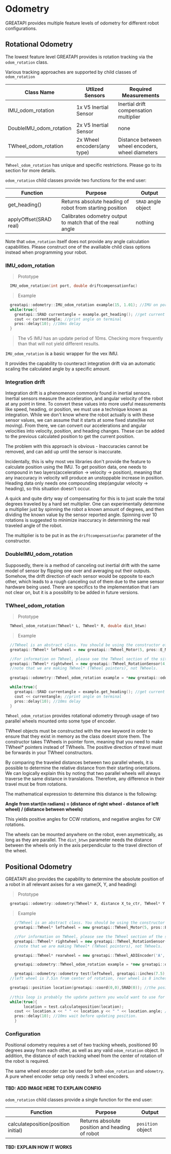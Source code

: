 # Odometry

GREATAPI provides multiple feature levels of odometry for different robot configurations.

## Rotational Odometry

The lowest feature level GREATAPI provides is rotation tracking via the <code>odom_rotation</code> class.

Various tracking approaches are supported by child classes of <code>odom_rotation</code>

Class Name | Utlized Sensors | Required Measurements |
---------- | --------------- | --------------------- |
IMU_odom_rotation | 1x V5 Inertial Sensor | Inertial drift compensation multiplier
DoubleIMU_odom_rotation | 2x V5 Inertial Sensor | none
TWheel_odom_rotation | 2x Wheel encoders(any type) | Distance between wheel encoders, wheel diameters
  
<aside class = "warning">
<code>TWheel_odom_rotation</code> has unique and specific restrictions. Please go to its section for more details.
</aside>

<code>odom_rotation</code> child classes provide two functions for the end user:

Function | Purpose | Output |
-------- | ------- | ------ |
get_heading() | Returns absolute heading of robot from starting position | <code>SRAD</code> angle object
applyOffset(SRAD real) | Calibrates odometry output to match that of the real angle | nothing 

<aside class = "warning"> Note that <code>odom_rotation</code> itself does not provide any angle calculation capabilities. Please construct one of the availiable child class options instead when programming your robot.
</aside>

### IMU_odom_rotation

> Prototype
  
```cpp
  IMU_odom_rotation(int port, double driftcompensationfac)
```

> Example
  
```cpp
  greatapi::odometry::IMU_odom_rotation example(15, 1.01); //IMU on port 15, 101% drift compensation factor
  while(true){
    greatapi::SRAD currentangle = example.get_heading(); //get current heading
    cout << currentangle; //print angle on terminal
    pros::delay(10); //10ms delay
  }
```

> The v5 IMU has an update period of 10ms. Checking more frequently than that will not yield different results.
  
<code>IMU_odom_rotation</code> is a basic wrapper for the vex IMU. 

It provides the capability to counteract integration drift via an automatic scaling the calculated angle by a specific amount. 

### Integration drift

Integration drift is a phenomenon commonly found in inertial sensors. Inertial sensors measure the acceleration, and angular velocity of the robot at any point in time. To convert these values into more useful measurements like speed, heading, or position, we must use a technique known as integration. While we don't know where the robot actually is with these sensor values, we can assume that it starts at some fixed state(like not moving). From there, we can convert our accelerations and angular velocities into velocity, position, and heading changes. These can be added to the previous calculated position to get the current position.

The problem with this approach is obvious - Inaccuracies cannot be removed, and can add up until the sensor is inaccurate.

<alert class = 'notice'> 
Incidentally, this is why most vex libraries don't provide the feature to calculate position using the IMU. To get position data, one needs to compound in two layers(acceleration -> velocity -> position), meaning that any inaccuracy in velocity will produce an unstoppable increase in position. Heading data only needs one compounding step(angular velocity -> heading), so this situation doesn't occur.
</alert>

A quick and quite dirty way of compensating for this is to just scale the total degrees traveled by a hard set multiplier. One can experimentally determine a multiplier just by spinning the robot a known amount of degrees, and then dividing the known value by the sensor reported angle. Spinning over 10 rotations is suggested to minimize inaccuracy in determining the real traveled angle of the robot.

The multiplier is to be put in as the <code>driftcompensationfac</code> parameter of the constructor.


### DoubleIMU_odom_rotation

Supposedly, there is a method of canceling out inertial drift with the same model of sensor by flipping one over and averaging out their outputs. Somehow, the drift direction of each sensor would be opposite to each other, which leads to a rough canceling out of them due to the same sensor hardware being used. There are specifics to the implementation that I am not clear on, but it is a possiblity to be added in future versions.


### TWheel_odom_rotation

> Prototype
  
```cpp
  TWheel_odom_rotation(TWheel* L, TWheel* R, double dist_btwn)
```

> Example
  
```cpp
  //TWheel is an abstract class. You should be using the constructor of specific TWheels
  greatapi::TWheel* leftwheel = new greatapi::TWheel_Motor(5, pros::E_MOTOR_GEARSET_18,true, 2.75); //V5 motor, 200RPM, reversed, 2.75in wheel

  //For information on TWheel, please see the TWheel section of the site.
  greatapi::TWheel* rightwheel = new greatapi::TWheel_RotationSensor(4, false, 4); //V5 rotation sensor, not reversed, 4in wheel
  //note that we are making TWheel* (TWheel pointers), not TWheels.
 
  greatapi::odometry::TWheel_odom_rotation example = *new greatapi::odometry::TWheel_odom_rotation(leftwheel,rightwheel,15) //15 inches between

  while(true){
    greatapi::SRAD currentangle = example.get_heading(); //get current heading
    cout << currentangle; //print angle on terminal
    pros::delay(10); //10ms delay
  }
```
  
<code>TWheel_odom_rotation</code> provides rotational odometry through usage of two parallel wheels mounted onto some type of encoder.

<aside class = 'warning'>
TWheel objects must be constructed with the new keyword in order to ensure that they exist in memory as the class doesnt store them. The constructor takes TWheels in pointer form, meaning that you need to make TWheel* pointers instead of TWheels. The positive direction of travel must be forwards in your TWheel constructors.
</aside>

By comparing the traveled distances between two parallel wheels, it is possible to determine the relative distance from their starting orientations. We can logically explain this by noting that two parallel wheels will always traverse the same distance in translations. Therefore, any difference in their travel must be from rotations. 

The mathematical expression to determine this distance is the following:

**Angle from start(in radians) = (distance of right wheel - distance of left wheel) / (distance between wheels)** 

This yields positive angles for CCW rotations, and negative angles for CW rotations.

<aside class = 'notice'>
The wheels can be mounted anywhere on the robot, even asymetrically, as long as they are parallel. The <code>dist_btwn</code> parameter needs the distance between the wheels only in the axis perpendicular to the travel direction of the wheel.
</aside>

## Positional Odometry

GREATAPI also provides the capability to determine the absolute position of a robot in all relevant axises for a vex game(X, Y, and heading)


> Prototype
  
```cpp
  greatapi::odometry::odometry(TWheel* X, distance X_to_ctr, TWheel* Y, distance Y_to_ctr, odom_rotation* rotation)
```

> Example
  
```cpp
	//TWheel is an abstract class. You should be using the constructor of specific TWheels
	greatapi::TWheel* leftwheel = new greatapi::TWheel_Motor(5, pros::E_MOTOR_GEARSET_18,true, 2.75); //V5 motor, 200RPM, reversed, 2.75in wheel

	//For information on TWheel, please see the TWheel section of the site.
	greatapi::TWheel* rightwheel = new greatapi::TWheel_RotationSensor(4, false, 4); //V5 rotation sensor, not reversed, 4in wheel
	//note that we are making TWheel* (TWheel pointers), not TWheels.

	greatapi::TWheel* rearwheel = new greatapi::TWheel_ADIEncoder('A','B',false,2.75); //V4 rotation encoder, not reversed, 2.75in wheel

	greatapi::odometry::TWheel_odom_rotation example = *new greatapi::odometry::TWheel_odom_rotation(leftwheel,rightwheel,15); //15 inches between the wheels

	greatapi::odometry::odometry test(leftwheel, greatapi::inches(7.5), rearwheel, greatapi::inches(8), &example); 
  //left wheel is 7.5in from center of rotation, rear wheel is 8 inches away.

  greatapi::position location(greatapi::coord(0,0),SRAD(0)); //the position object storing the location of our robot
	
  //this loop is probably the update pattern you would want to use for your projects.
  while(true){ 
		location = test.calculateposition(location);
    cout << location.x << " " << location.y << " " << location.angle; //print X, Y and angle after each test
    pros::delay(10); //10ms wait before updating position.
	}
```
  

### Configuration
Positional odometry requires a set of two tracking wheels, positioned 90 degrees away from each other, as well as any valid <code>odom_rotation</code> object. In addition, the distance of each tracking wheel from the center of rotation of the robot is required.

<aside class = "notice">
The same wheel encoder can be used for both <code>odom_rotation</code> and <code>odometry</code>. A pure wheel encoder setup only needs 3 wheel encoders.
</aside>

#### TBD: ADD IMAGE HERE TO EXPLAIN CONFIG

<code>odom_rotation</code> child classes provide a single function for the end user:

Function | Purpose | Output |
-------- | ------- | ------ |
calculateposition(position initial) | Returns absolute position and heading of robot | <code>position</code> object

#### TBD: EXPLAIN HOW IT WORKS

